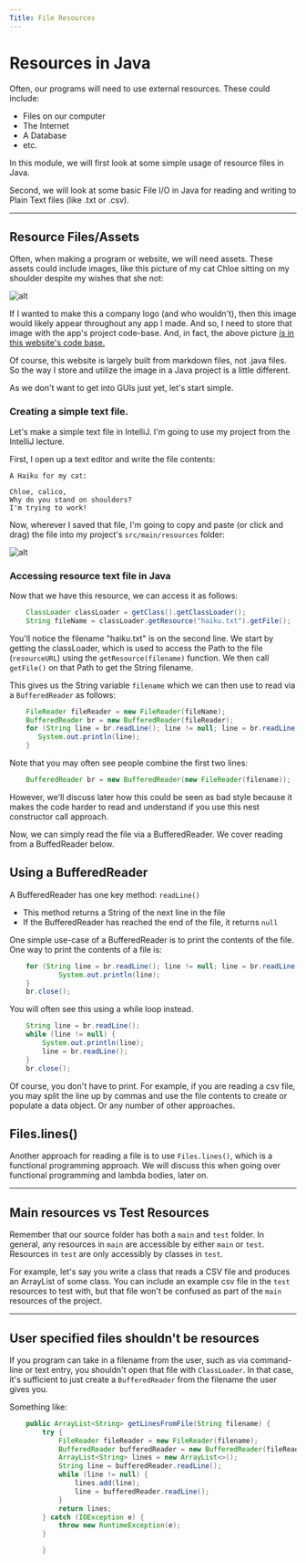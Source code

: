 ```yaml
---
Title: File Resources
---
```


# Resources in Java

Often, our programs will need to use external resources. These could include:

* Files on our computer
* The Internet
* A Database
* etc.

In this module, we will first look at some simple usage of resource files in Java.

Second, we will look at some basic File I/O in Java for reading and writing to
Plain Text files (like .txt or .csv).

---

## Resource Files/Assets

Often, when making a program or website, we will need assets. These assets could
include images, like this picture of my cat Chloe sitting on my shoulder despite
my wishes that she not:

<img alt="alt" src="{{site.baseurl}}/modules/java/images/8/chloe.jpg"/>

If I wanted to make this a company logo (and who wouldn't), then this image would
likely appear throughout any app I made. And so, I need to store that image with
the app's project code-base. And, in fact, the above picture [*is* in this website's
code base.](https://github.com/sde-coursepack/sde-coursepack.github.io/blob/main/modules/java/images/8/chloe.jpg)

Of course, this website is largely built from markdown files, not .java files. 
So the way I store and utilize the image in a Java project is a little different.

As we don't want to get into GUIs just yet, let's start simple.

### Creating a simple text file.

Let's make a simple text file in IntelliJ. I'm going to use my project
from the IntelliJ lecture.

First, I open up a text editor and write the file contents:

```
A Haiku for my cat:

Chloe, calico,
Why do you stand on shoulders?
I'm trying to work!
```

Now, wherever I saved that file, I'm going to copy and paste (or click and drag)
the file into my project's `src/main/resources` folder:

<img alt="alt" src="{{site.baseurl}}/modules/java/images/8/chloe.jpg"/>

### Accessing resource text file in Java

Now that we have this resource, we can access it as follows:

```java
    ClassLoader classLoader = getClass().getClassLoader();
    String fileName = classLoader.getResource("haiku.txt").getFile();
```

You'll notice the filename "haiku.txt" is on the second line. We start by
getting the classLoader, which is used to access the Path to the file (`resourceURL`)
using the `getResource(filename)` function. We then call `getFile()` on that Path
to get the String filename.

This gives us the String variable `filename` which we can then use to read via
a `BufferedReader` as follows:

```java 
    FileReader fileReader = new FileReader(fileName);
    BufferedReader br = new BufferedReader(fileReader);
    for (String line = br.readLine(); line != null; line = br.readLine()) {
       System.out.println(line);
    }
```

Note that you may often see people combine the first two lines:

```java
    BufferedReader br = new BufferedReader(new FileReader(filename));
```

However, we'll discuss later how this could be seen as bad style because it
makes the code harder to read and understand if you use this nest
constructor call approach.

Now, we can simply read the file via a BufferedReader. We cover reading from a
BuffedReader below.


## Using a BufferedReader

A BufferedReader has one key method: `readLine()`

* This method returns a String of the next line in the file
* If the BufferedReader has reached the end of the file, it returns `null`

One simple use-case of a BufferedReader is to print the contents
of the file. One way to print the contents of a file is:

```java
    for (String line = br.readLine(); line != null; line = br.readLine()) {
            System.out.println(line);
    }
    br.close();
```

You will often see this using a while loop instead.

```java
    String line = br.readLine();
    while (line != null) {
        System.out.println(line);
        line = br.readLine();
    }
    br.close();
```

Of course, you don't have to print. For example, if you are reading
a csv file, you may split the line up by commas and use the file contents
to create or populate a data object. Or any number of other approaches.

## Files.lines()

Another approach for reading a file is to use `Files.lines()`, which is a functional
programming approach. We will discuss this when going over functional programming
and lambda bodies, later on.

---

## Main resources vs Test Resources

Remember that our source folder has both a `main` and `test` folder. In general,
any resources in `main` are accessible by either `main` or `test`. Resources in
`test` are only accessibly by classes in `test`.

For example, let's say you write a class that reads a CSV file and produces
an ArrayList of some class. You can include an example csv file in the 
`test` resources to test with, but that file won't be confused as part of the
`main` resources of the project.

---

## User specified files shouldn't be resources

If you program can take in a filename from the user, such as via command-line or
text entry, you shouldn't open that file with `ClassLoader`. In that case, it's
sufficient to just create a `BufferedReader` from the filename the user gives you.

Something like:

```java
    public ArrayList<String> getLinesFromFile(String filename) {
        try {
            FileReader fileReader = new FileReader(filename);
            BufferedReader bufferedReader = new BufferedReader(fileReader);
            ArrayList<String> lines = new ArrayList<>();
            String line = bufferedReader.readLine();
            while (line != null) {
                lines.add(line);
                line = bufferedReader.readLine();
            }
            return lines;
        } catch (IOException e) {
            throw new RuntimeException(e);
        }

        }

```